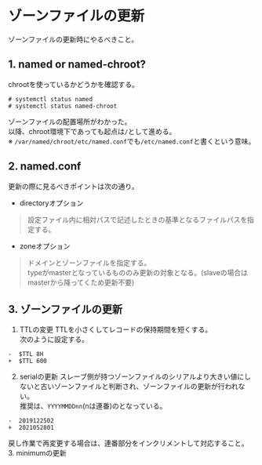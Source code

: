 # ゾーンファイルの更新
ゾーンファイルの更新時にやるべきこと。  
## 1. named or named-chroot?
chrootを使っているかどうかを確認する。
```
# systemctl status named
# systemctl status named-chroot
```
ゾーンファイルの配置場所がわかった。  
以降、chroot環境下であっても起点は`/`として進める。  
※ `/var/named/chroot/etc/named.conf`でも`/etc/named.conf`と書くという意味。
## 2. named.conf
更新の際に見るべきポイントは次の通り。
- directoryオプション
> 設定ファイル内に相対パスで記述したときの基準となるファイルパスを指定する。
- zoneオプション
> ドメインとゾーンファイルを指定する。  
> typeがmasterとなっているもののみ更新の対象となる。(slaveの場合はmasterから降ってくため更新不要)  
## 3. ゾーンファイルの更新
1. TTLの変更
TTLを小さくしてレコードの保持期間を短くする。  
次のように設定する。
```
-  $TTL 8H
+  $TTL 600
```
2. serialの更新
スレーブ側が持つゾーンファイルのシリアルより大きい値にしないと古いゾーンファイルと判断され、ゾーンファイルの更新が行われない。  
推奨は、`YYYYMMDDnn`(nは連番)のとなっている。
```
-  2019122502
+  2021052801
```
戻し作業で再変更する場合は、連番部分をインクリメントして対応すること。  
3. minimumの更新
